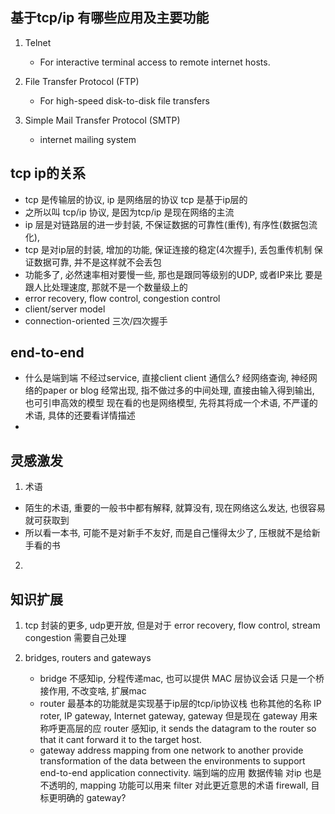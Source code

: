 
## 基于tcp/ip 有哪些应用及主要功能
1. Telnet
   - For interactive terminal access to remote internet hosts.

2. File Transfer Protocol (FTP)
    - For high-speed disk-to-disk file transfers

3. Simple Mail Transfer Protocol (SMTP)
    - internet mailing system

## tcp ip的关系
- tcp 是传输层的协议, ip 是网络层的协议
    tcp 是基于ip层的
- 之所以叫 tcp/ip 协议, 是因为tcp/ip 是现在网络的主流
- ip 层是对链路层的进一步封装, 不保证数据的可靠性(重传), 有序性(数据包流化), 
- tcp 是对ip层的封装, 增加的功能, 保证连接的稳定(4次握手), 丢包重传机制 保证数据可靠, 并不是这样就不会丢包
- 功能多了, 必然速率相对要慢一些, 那也是跟同等级别的UDP, 或者IP来比
    要是跟人比处理速度, 那就不是一个数量级上的
- error recovery, flow control, congestion control
- client/server model
- connection-oriented
    三次/四次握手

## end-to-end
- 什么是端到端
    不经过service, 直接client client 通信么?
    经网络查询, 神经网络的paper or blog 经常出现, 指不做过多的中间处理, 直接由输入得到输出, 也可引申高效的模型
    现在看的也是网络模型, 先将其将成一个术语, 不严谨的术语, 具体的还要看详情描述
- 

## 灵感激发
1. 术语
- 陌生的术语, 重要的一般书中都有解释, 就算没有, 现在网络这么发达, 也很容易就可获取到
- 所以看一本书, 可能不是对新手不友好, 而是自己懂得太少了,  压根就不是给新手看的书

2. 

## 知识扩展
1. tcp 封装的更多, udp更开放, 但是对于 error recovery, flow control, stream congestion 需要自己处理

2. bridges, routers and gateways
    - bridge
        不感知ip, 分程传递mac, 也可以提供 MAC 层协议会话
        只是一个桥接作用, 不改变啥, 扩展mac
    - router
        最基本的功能就是实现基于ip层的tcp/ip协议栈
        也称其他的名称 IP roter, IP gateway, Internet gateway, gateway
        但是现在 gateway 用来称呼更高层的应
        router 感知ip, it sends the datagram to the router so that it cant forward it  to the target host.
    - gateway
        address mapping from one network to another
        provide transformation of the data between the environments to support end-to-end application connectivity. 端到端的应用 数据传输
        对ip 也是不透明的, mapping 功能可以用来 filter
        对此更近意思的术语 firewall, 目标更明确的 gateway?


